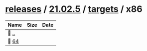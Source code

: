 ---
---

# [releases](/releases/) / [21.02.5](/releases/21.02.5/) / [targets](/releases/21.02.5/targets/) / x86


| Name | Size | Date |
|:---|---:|---|
| 📁 [..](../) | | |
| 📁 [64](64) | | |

